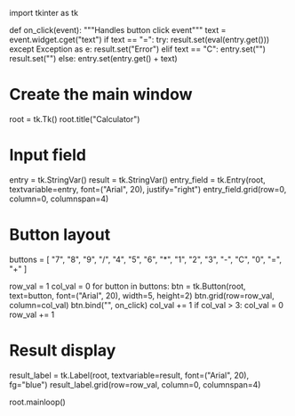 import tkinter as tk

def on_click(event):
    """Handles button click event"""
    text = event.widget.cget("text")
    if text == "=":
        try:
            result.set(eval(entry.get()))
        except Exception as e:
            result.set("Error")
    elif text == "C":
        entry.set("")
        result.set("")
    else:
        entry.set(entry.get() + text)

# Create the main window
root = tk.Tk()
root.title("Calculator")

# Input field
entry = tk.StringVar()
result = tk.StringVar()
entry_field = tk.Entry(root, textvariable=entry, font=("Arial", 20), justify="right")
entry_field.grid(row=0, column=0, columnspan=4)

# Button layout
buttons = [
    "7", "8", "9", "/", 
    "4", "5", "6", "*", 
    "1", "2", "3", "-", 
    "C", "0", "=", "+"
]

row_val = 1
col_val = 0
for button in buttons:
    btn = tk.Button(root, text=button, font=("Arial", 20), width=5, height=2)
    btn.grid(row=row_val, column=col_val)
    btn.bind("<Button-1>", on_click)
    col_val += 1
    if col_val > 3:
        col_val = 0
        row_val += 1

# Result display
result_label = tk.Label(root, textvariable=result, font=("Arial", 20), fg="blue")
result_label.grid(row=row_val, column=0, columnspan=4)

root.mainloop() 
